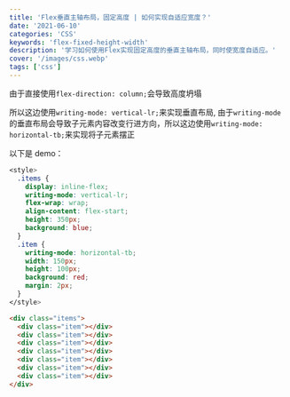 ```yaml
---
title: 'Flex垂直主轴布局，固定高度 | 如何实现自适应宽度？'
date: '2021-06-10'
categories: 'CSS'
keywords: 'flex-fixed-height-width'
description: '学习如何使用Flex实现固定高度的垂直主轴布局，同时使宽度自适应。'
cover: '/images/css.webp'
tags: ['css']
---
```


由于直接使用`flex-direction: column;`会导致高度坍塌

所以这边使用`writing-mode: vertical-lr;`来实现垂直布局, 由于`writing-mode`的垂直布局会导致子元素内容改变行进方向，所以这边使用`writing-mode: horizontal-tb;`来实现将子元素摆正

以下是 demo：

```css
<style>
  .items {
    display: inline-flex;
    writing-mode: vertical-lr;
    flex-wrap: wrap;
    align-content: flex-start;
    height: 350px;
    background: blue;
  }
  .item {
    writing-mode: horizontal-tb;
    width: 150px;
    height: 100px;
    background: red;
    margin: 2px;
  }
</style>
```
```html
<div class="items">
  <div class="item"></div>
  <div class="item"></div>
  <div class="item"></div>
  <div class="item"></div>
  <div class="item"></div>
  <div class="item"></div>
  <div class="item"></div>
</div>
```
